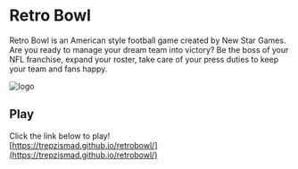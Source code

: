 # Retro Bowl
Retro Bowl is an American style football game created by New Star Games. Are you ready to manage your dream team into victory? Be the boss of your NFL franchise, expand your roster, take care of your press duties to keep your team and fans happy.

![logo](https://upload.wikimedia.org/wikipedia/en/b/bf/Retro_Bowl_cover.png)

## Play 

Click the link below to play!<br>
[https://trepzismad.github.io/retrobowl/](https://trepzismad.github.io/retrobowl/)

